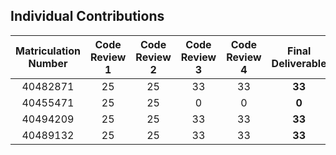 ## Individual Contributions
| Matriculation Number | Code Review 1 | Code Review 2 | Code Review 3 | Code Review 4 | **Final Deliverable** |
|:--------------------:|:-------------:|:-------------:|:-------------:|:-------------:|:---------------------:|
|       40482871       |      25       |      25       |      33       |      33       |        **33**         |
|       40455471       |      25       |      25       |       0       |       0       |         **0**         |
|       40494209       |      25       |      25       |      33       |      33       |        **33**         |
|       40489132       |      25       |      25       |      33       |      33       |        **33**         |